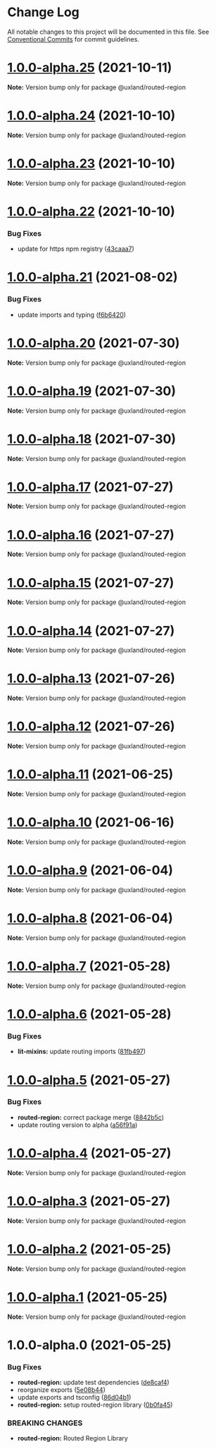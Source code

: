# Change Log

All notable changes to this project will be documented in this file.
See [Conventional Commits](https://conventionalcommits.org) for commit guidelines.

# [1.0.0-alpha.25](https://github.com/uxland/lit/compare/@uxland/routed-region@1.0.0-alpha.24...@uxland/routed-region@1.0.0-alpha.25) (2021-10-11)

**Note:** Version bump only for package @uxland/routed-region





# [1.0.0-alpha.24](https://github.com/uxland/lit/compare/@uxland/routed-region@1.0.0-alpha.23...@uxland/routed-region@1.0.0-alpha.24) (2021-10-10)

**Note:** Version bump only for package @uxland/routed-region





# [1.0.0-alpha.23](https://github.com/uxland/lit/compare/@uxland/routed-region@1.0.0-alpha.22...@uxland/routed-region@1.0.0-alpha.23) (2021-10-10)

**Note:** Version bump only for package @uxland/routed-region





# [1.0.0-alpha.22](https://github.com/uxland/lit/compare/@uxland/routed-region@1.0.0-alpha.21...@uxland/routed-region@1.0.0-alpha.22) (2021-10-10)


### Bug Fixes

* update for https npm registry ([43caaa7](https://github.com/uxland/lit/commit/43caaa7115605279ee77f92a89113ee8940a4941))





# [1.0.0-alpha.21](https://github.com/uxland/lit/compare/@uxland/routed-region@1.0.0-alpha.20...@uxland/routed-region@1.0.0-alpha.21) (2021-08-02)


### Bug Fixes

* update imports and typing ([f6b6420](https://github.com/uxland/lit/commit/f6b6420e4e1f68f15d4bb8f18d4935aaf15a90ff))





# [1.0.0-alpha.20](https://github.com/uxland/lit/compare/@uxland/routed-region@1.0.0-alpha.19...@uxland/routed-region@1.0.0-alpha.20) (2021-07-30)

**Note:** Version bump only for package @uxland/routed-region





# [1.0.0-alpha.19](https://github.com/uxland/lit/compare/@uxland/routed-region@1.0.0-alpha.18...@uxland/routed-region@1.0.0-alpha.19) (2021-07-30)

**Note:** Version bump only for package @uxland/routed-region





# [1.0.0-alpha.18](https://github.com/uxland/lit/compare/@uxland/routed-region@1.0.0-alpha.17...@uxland/routed-region@1.0.0-alpha.18) (2021-07-30)

**Note:** Version bump only for package @uxland/routed-region





# [1.0.0-alpha.17](https://github.com/uxland/lit/compare/@uxland/routed-region@1.0.0-alpha.16...@uxland/routed-region@1.0.0-alpha.17) (2021-07-27)

**Note:** Version bump only for package @uxland/routed-region





# [1.0.0-alpha.16](https://github.com/uxland/lit/compare/@uxland/routed-region@1.0.0-alpha.15...@uxland/routed-region@1.0.0-alpha.16) (2021-07-27)

**Note:** Version bump only for package @uxland/routed-region





# [1.0.0-alpha.15](https://github.com/uxland/lit/compare/@uxland/routed-region@1.0.0-alpha.14...@uxland/routed-region@1.0.0-alpha.15) (2021-07-27)

**Note:** Version bump only for package @uxland/routed-region





# [1.0.0-alpha.14](https://github.com/uxland/lit/compare/@uxland/routed-region@1.0.0-alpha.13...@uxland/routed-region@1.0.0-alpha.14) (2021-07-27)

**Note:** Version bump only for package @uxland/routed-region





# [1.0.0-alpha.13](https://github.com/uxland/lit/compare/@uxland/routed-region@1.0.0-alpha.12...@uxland/routed-region@1.0.0-alpha.13) (2021-07-26)

**Note:** Version bump only for package @uxland/routed-region





# [1.0.0-alpha.12](https://github.com/uxland/lit/compare/@uxland/routed-region@1.0.0-alpha.11...@uxland/routed-region@1.0.0-alpha.12) (2021-07-26)

**Note:** Version bump only for package @uxland/routed-region





# [1.0.0-alpha.11](https://github.com/uxland/lit/compare/@uxland/routed-region@1.0.0-alpha.10...@uxland/routed-region@1.0.0-alpha.11) (2021-06-25)

**Note:** Version bump only for package @uxland/routed-region





# [1.0.0-alpha.10](https://github.com/uxland/lit/compare/@uxland/routed-region@1.0.0-alpha.9...@uxland/routed-region@1.0.0-alpha.10) (2021-06-16)

**Note:** Version bump only for package @uxland/routed-region





# [1.0.0-alpha.9](https://github.com/uxland/lit/compare/@uxland/routed-region@1.0.0-alpha.8...@uxland/routed-region@1.0.0-alpha.9) (2021-06-04)

**Note:** Version bump only for package @uxland/routed-region





# [1.0.0-alpha.8](https://github.com/uxland/lit/compare/@uxland/routed-region@1.0.0-alpha.7...@uxland/routed-region@1.0.0-alpha.8) (2021-06-04)

**Note:** Version bump only for package @uxland/routed-region





# [1.0.0-alpha.7](https://github.com/uxland/lit/compare/@uxland/routed-region@1.0.0-alpha.6...@uxland/routed-region@1.0.0-alpha.7) (2021-05-28)

**Note:** Version bump only for package @uxland/routed-region





# [1.0.0-alpha.6](https://github.com/uxland/lit/compare/@uxland/routed-region@1.0.0-alpha.5...@uxland/routed-region@1.0.0-alpha.6) (2021-05-28)


### Bug Fixes

* **lit-mixins:** update routing imports ([81fb497](https://github.com/uxland/lit/commit/81fb49729a61420a25825da9442863d81e3d090a))





# [1.0.0-alpha.5](https://github.com/uxland/lit/compare/@uxland/routed-region@1.0.0-alpha.4...@uxland/routed-region@1.0.0-alpha.5) (2021-05-27)


### Bug Fixes

* **routed-region:** correct package merge ([8842b5c](https://github.com/uxland/lit/commit/8842b5c1a7f6f6c25316edb7cf9b585ad905c2cf))
* update routing version to alpha ([a56f91a](https://github.com/uxland/lit/commit/a56f91abfd64e257848f5d8de275170c1ad2be5c))





# [1.0.0-alpha.4](https://github.com/uxland/lit/compare/@uxland/routed-region@1.0.0-alpha.3...@uxland/routed-region@1.0.0-alpha.4) (2021-05-27)

**Note:** Version bump only for package @uxland/routed-region





# [1.0.0-alpha.3](https://github.com/uxland/lit/compare/@uxland/routed-region@1.0.0-alpha.2...@uxland/routed-region@1.0.0-alpha.3) (2021-05-27)

**Note:** Version bump only for package @uxland/routed-region





# [1.0.0-alpha.2](https://github.com/uxland/lit/compare/@uxland/routed-region@1.0.0-alpha.1...@uxland/routed-region@1.0.0-alpha.2) (2021-05-25)

**Note:** Version bump only for package @uxland/routed-region





# [1.0.0-alpha.1](https://github.com/uxland/lit/compare/@uxland/routed-region@1.0.0-alpha.0...@uxland/routed-region@1.0.0-alpha.1) (2021-05-25)

**Note:** Version bump only for package @uxland/routed-region





# 1.0.0-alpha.0 (2021-05-25)


### Bug Fixes

* **routed-region:** update test dependencies ([de8caf4](https://github.com/uxland/lit/commit/de8caf4be2954cbbb3301ec55804f40dfdd720eb))
* reorganize exports ([5e08b44](https://github.com/uxland/lit/commit/5e08b44998179d4801ee679d03735eca90bcd9e1))
* update exports and tsconfig ([86d04b1](https://github.com/uxland/lit/commit/86d04b1a86be5bb25ae795a1154dc4de277e0fe7))
* **routed-region:** setup routed-region library ([0b0fa45](https://github.com/uxland/lit/commit/0b0fa45d88b488a360dbbb917f06cc51f0ce273f))


### BREAKING CHANGES

* **routed-region:** Routed Region Library
